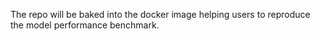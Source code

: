 The repo will be baked into the docker image helping users to reproduce the model performance benchmark.
